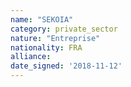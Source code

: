 ```yaml
---
name: "SEKOIA"
category: private_sector
nature: "Entreprise"
nationality: FRA
alliance: 
date_signed: '2018-11-12'
---
```

    